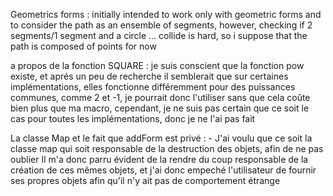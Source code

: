 Geometrics forms : initially intended to work only with geometric forms and to consider the path as an ensemble of segments, however, checking if 2 segments/1 segment and a circle ... collide is hard, so i suppose that the path is composed of points for now

a propos de la fonction SQUARE : je suis conscient que la fonction pow existe, et aprés un peu de recherche il semblerait que sur certaines implémentations, elles fonctionne différemment pour des puissances communes, comme 2 et -1, je pourrait donc l'utiliser sans que cela coûte bien plus que ma macro, cependant, je ne suis pas certain que ce soit le cas pour toutes les implémentations, donc je ne l'ai pas fait

La classe Map et le fait que addForm est privé : 
    - J'ai voulu que ce soit la classe map qui soit responsable de la destruction des objets, afin de ne pas oublier
        Il m'a donc parru évident de la rendre du coup responsable de la création de ces mêmes objets, et j'ai donc empeché l'utilisateur de fournir ses propres objets afin qu'il n'y ait pas de comportement étrange